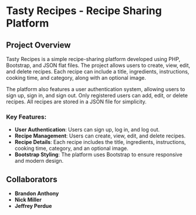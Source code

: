 # Tasty Recipes - Recipe Sharing Platform

## Project Overview
Tasty Recipes is a simple recipe-sharing platform developed using PHP, Bootstrap, and JSON flat files. The project allows users to create, view, edit, and delete recipes. Each recipe can include a title, ingredients, instructions, cooking time, and category, along with an optional image.

The platform also features a user authentication system, allowing users to sign up, sign in, and sign out. Only registered users can add, edit, or delete recipes. All recipes are stored in a JSON file for simplicity.

### Key Features:
- **User Authentication**: Users can sign up, log in, and log out.
- **Recipe Management**: Users can create, view, edit, and delete recipes.
- **Recipe Details**: Each recipe includes the title, ingredients, instructions, cooking time, category, and an optional image.
- **Bootstrap Styling**: The platform uses Bootstrap to ensure responsive and modern design.

## Collaborators
- **Brandon Anthony**
- **Nick Miller**
- **Jeffrey Perdue**